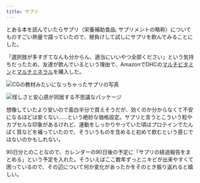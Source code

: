 ```yaml
---
title: サプリ
---
```

とある本を読んでいたらサプリ（栄養補助食品; サプリメントの略称）についてものすごい熱量で語っていたので、根負けして試しにサプリを飲んでみることにした。

「選択肢が多すぎてなんも分からん、適当にいいやつ全部ください」という気持ちだったため、友達が飲んでいるという理由で、AmazonでDHCの[マルチビタミン](https://www.amazon.co.jp/dp/B00GX1E3R6?th=1)と[マルチミネラル](https://www.amazon.co.jp/dp/B01MSSWA5K)を購入した。

![](https://lh6.googleusercontent.com/VTAiupENhWlYTyOKitSayQZdmHyg3k_BN70KtKTWiJ_ueYosNF22Un2Mz2O1VToqpzT02gKgvKJQOjO6_sWJTK2wd0P-PU76SsD1ykfxBZDkadipFvDhc9V84uVyFRmCLZxEKYgl8OFIXJr4846oiLnkfkDx0P-ySRmerzejX_ghL-FYYNJq3oFX_1mZ "CGの教材みたいになっちゃったサプリの写真")

![](https://lh4.googleusercontent.com/VkZnzsR4lcDFfBpTtmId3dSB7dPYcq7iUAzy39ab1gFJgKxlJ9kgBEZcO_g0Aaf7_n8oZ_K8YkG03ZZ71hHJeifmbigTRG-PoQ3AYaBHaR4qygZrwalNH8PPBNGgFve5qakzZ4TdbuxqFJU_E5L_nZ7JBG6BmyznJMCpYD_rWTxYjYkk8wItuQCxTF6w "怪しさと安心感が同居する不思議なパッケージ")

想像していたより安いので面白半分で買えそうだが、効くのか分からなくて不安になるほどは安くない……という絶妙な価格設定。サプリと言うとこういう粒やカプセルな印象があるけれど、運動をしっかりやっていた頃はプロテインでたんぱく質などを補っていたので、そういうものを含めると初めて飲むという感じではないのかもしれない。

90日分とのことなので、カレンダーの90日後の予定に「サプリの経過報告をまとめる」という予定を入れた。そういえばここ数年ずっとニキビが出来やすくて困っているので、その辺について何か変化があったかをそのとき振り返れると嬉しい。
